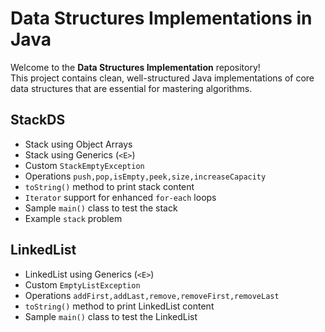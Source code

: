 # Data Structures Implementations in Java

Welcome to the **Data Structures Implementation** repository!  
This project contains clean, well-structured Java implementations of core data structures that are essential for mastering algorithms.

## StackDS

- Stack using Object Arrays
- Stack using Generics (`<E>`)
- Custom `StackEmptyException`
- Operations `push,pop,isEmpty,peek,size,increaseCapacity`
- `toString()` method to print stack content
- `Iterator` support for enhanced `for-each` loops
- Sample `main()` class to test the stack
- Example `stack` problem

## LinkedList

- LinkedList using Generics (`<E>`)
- Custom `EmptyListException`
- Operations `addFirst,addLast,remove,removeFirst,removeLast`
- `toString()` method to print LinkedList content
- Sample `main()` class to test the LinkedList
